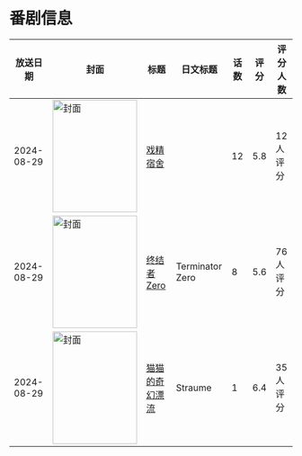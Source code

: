 # 番剧信息

|放送日期|封面|标题|日文标题|话数|评分|评分人数|
|---|---|---|---|---|---|---|
|2024-08-29|<img src="//lain.bgm.tv/pic/cover/c/29/6d/405274_9YLi8.jpg" alt="封面" style="width:150px;height:200px;object-fit:cover;">|[戏精宿舍](https://bangumi.tv/subject/405274)||12|5.8|12人评分|
|2024-08-29|<img src="//lain.bgm.tv/pic/cover/c/af/f9/464961_9z08G.jpg" alt="封面" style="width:150px;height:200px;object-fit:cover;">|[终结者Zero](https://bangumi.tv/subject/464961)|Terminator Zero|8|5.6|76人评分|
|2024-08-29|<img src="//lain.bgm.tv/pic/cover/c/8f/14/496916_AAv0V.jpg" alt="封面" style="width:150px;height:200px;object-fit:cover;">|[猫猫的奇幻漂流](https://bangumi.tv/subject/496916)|Straume|1|6.4|35人评分|
